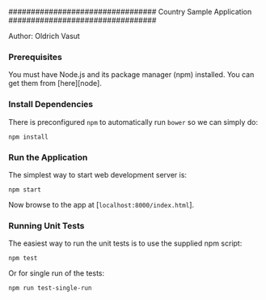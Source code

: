 #################################
    Country Sample Application
#################################

Author: Oldrich Vasut


### Prerequisites

You must have Node.js
and its package manager (npm) installed. You can get them from [here][node].

### Install Dependencies

There is preconfigured `npm` to automatically run `bower` so we can simply do:

```
npm install
```

### Run the Application

The simplest way to start web development server is:

```
npm start
```

Now browse to the app at [`localhost:8000/index.html`].

### Running Unit Tests

The easiest way to run the unit tests is to use the supplied npm script:

```
npm test
```

Or for single run of the tests:

```
npm run test-single-run
```


